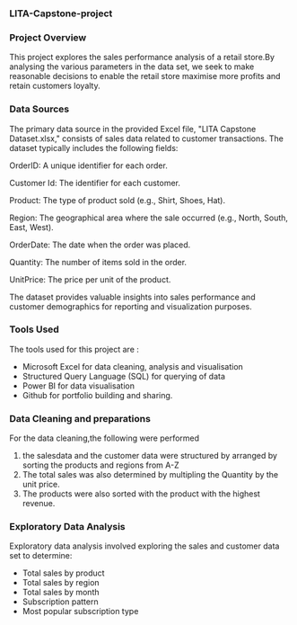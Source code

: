### LITA-Capstone-project
### Project Overview 
This project explores the sales performance analysis of a retail store.By analysing the various parameters in the data set, we seek to make reasonable decisions to enable the retail store maximise more profits and retain customers loyalty.

### Data Sources 
The primary data source in the provided Excel file, "LITA Capstone Dataset.xlsx," consists of sales data related to customer transactions. The dataset typically includes the following fields:

OrderID: A unique identifier for each order.

Customer Id: The identifier for each customer.

Product: The type of product sold (e.g., Shirt, Shoes, Hat).

Region: The geographical area where the sale occurred (e.g., North, South, East, West).

OrderDate: The date when the order was placed.

Quantity: The number of items sold in the order.

UnitPrice: The price per unit of the product.

The dataset provides valuable insights into sales performance and customer demographics for reporting and visualization purposes.

### Tools Used
The tools used for this project are : 
- Microsoft Excel for data cleaning, analysis and visualisation
- Structured Query Language (SQL) for querying of data
- Power BI for data visualisation
- Github for portfolio building and sharing.

### Data Cleaning and preparations 
For the data cleaning,the following were performed 
1. the salesdata and the customer data were structured by arranged by sorting the products and regions from A-Z
2. The total sales was also determined by multipling the Quantity by the unit price.
3. The products were also sorted with the product with the highest revenue.

### Exploratory Data Analysis 
Exploratory data analysis involved exploring the sales and customer data set to determine:
- Total sales by product 
- Total sales by region
- Total sales by month
- Subscription pattern
- Most popular subscription type

